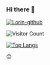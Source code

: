 ### Hi there 👋

[![Lorin-github](https://github-readme-stats.vercel.app/api?username=slowfever-Ding)](https://github.com/anuraghazra/github-readme-stats)

![Visitor Count](https://profile-counter.glitch.me/slowfever-Ding/count.svg)

[![Top Langs](https://github-readme-stats.vercel.app/api/top-langs/?username=anuraghazra&layout=compact)](https://github.com/anuraghazra/github-readme-stats)

:blush:


<!--
**slowfever-Ding/slowfever-Ding** is a ✨ _special_ ✨ repository because its `README.md` (this file) appears on your GitHub profile.

Here are some ideas to get you started:

- 🔭 I’m currently working on ...
- 🌱 I’m currently learning ...
- 👯 I’m looking to collaborate on ...
- 🤔 I’m looking for help with ...
- 💬 Ask me about ...
- 📫 How to reach me: ...
- 😄 Pronouns: ...
- ⚡ Fun fact: ...
-->

